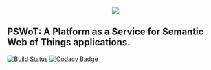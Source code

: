 <p align="center">
  <img src="https://github.com/nailtonvieira/cloudsemanticwot/blob/master/others/README-Elements/logo.png"/>
</p>

## PSWoT: A Platform as a Service for Semantic Web of Things applications.

[![Build Status](https://travis-ci.org/nailtonvieira/cloudsemanticwot.svg?branch=master)](https://travis-ci.org/nailtonvieira/cloudsemanticwot)
[![Codacy Badge](https://api.codacy.com/project/badge/Grade/6d53e6a53dfe41c5916dff1af3051a0c)](https://www.codacy.com/app/notlian-junior/cloudsemanticwot?utm_source=github.com&amp;utm_medium=referral&amp;utm_content=nailtonvieira/cloudsemanticwot&amp;utm_campaign=Badge_Grade)
